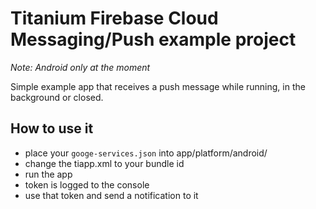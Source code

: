 # Titanium Firebase Cloud Messaging/Push example project

_Note: Android only at the moment_

Simple example app that receives a push message while running, in the background or closed.

## How to use it
* place your `googe-services.json` into app/platform/android/
* change the tiapp.xml <id> to your bundle id
* run the app
* token is logged to the console
* use that token and send a notification to it
